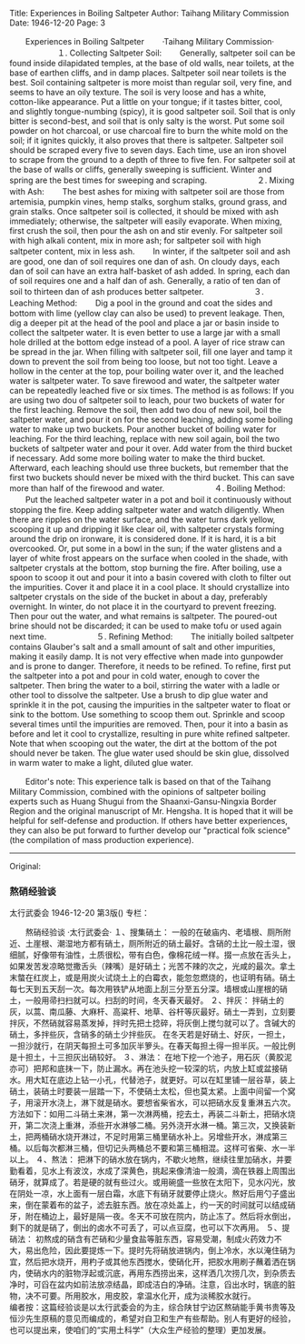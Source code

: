 Title: Experiences in Boiling Saltpeter
Author: Taihang Military Commission
Date: 1946-12-20
Page: 3

　　Experiences in Boiling Saltpeter
　　·Taihang Military Commission·
　　　　　　１. Collecting Saltpeter Soil:
　　Generally, saltpeter soil can be found inside dilapidated temples, at the base of old walls, near toilets, at the base of earthen cliffs, and in damp places. Saltpeter soil near toilets is the best. Soil containing saltpeter is more moist than regular soil, very fine, and seems to have an oily texture. The soil is very loose and has a white, cotton-like appearance. Put a little on your tongue; if it tastes bitter, cool, and slightly tongue-numbing (spicy), it is good saltpeter soil. Soil that is only bitter is second-best, and soil that is only salty is the worst. Put some soil powder on hot charcoal, or use charcoal fire to burn the white mold on the soil; if it ignites quickly, it also proves that there is saltpeter. Saltpeter soil should be scraped every five to seven days. Each time, use an iron shovel to scrape from the ground to a depth of three to five fen. For saltpeter soil at the base of walls or cliffs, generally sweeping is sufficient. Winter and spring are the best times for sweeping and scraping.
　　　　　　２. Mixing with Ash:
　　The best ashes for mixing with saltpeter soil are those from artemisia, pumpkin vines, hemp stalks, sorghum stalks, ground grass, and grain stalks. Once saltpeter soil is collected, it should be mixed with ash immediately; otherwise, the saltpeter will easily evaporate. When mixing, first crush the soil, then pour the ash on and stir evenly. For saltpeter soil with high alkali content, mix in more ash; for saltpeter soil with high saltpeter content, mix in less ash.
　　In winter, if the saltpeter soil and ash are good, one dan of soil requires one dan of ash. On cloudy days, each dan of soil can have an extra half-basket of ash added. In spring, each dan of soil requires one and a half dan of ash. Generally, a ratio of ten dan of soil to thirteen dan of ash produces better saltpeter.
　　　　　　３. Leaching Method:
　　Dig a pool in the ground and coat the sides and bottom with lime (yellow clay can also be used) to prevent leakage. Then, dig a deeper pit at the head of the pool and place a jar or basin inside to collect the saltpeter water. It is even better to use a large jar with a small hole drilled at the bottom edge instead of a pool. A layer of rice straw can be spread in the jar. When filling with saltpeter soil, fill one layer and tamp it down to prevent the soil from being too loose, but not too tight. Leave a hollow in the center at the top, pour boiling water over it, and the leached water is saltpeter water. To save firewood and water, the saltpeter water can be repeatedly leached five or six times. The method is as follows: If you are using two dou of saltpeter soil to leach, pour two buckets of water for the first leaching. Remove the soil, then add two dou of new soil, boil the saltpeter water, and pour it on for the second leaching, adding some boiling water to make up two buckets. Pour another bucket of boiling water for leaching. For the third leaching, replace with new soil again, boil the two buckets of saltpeter water and pour it over. Add water from the third bucket if necessary. Add some more boiling water to make the third bucket. Afterward, each leaching should use three buckets, but remember that the first two buckets should never be mixed with the third bucket. This can save more than half of the firewood and water.
　　　　　　４. Boiling Method:
　　Put the leached saltpeter water in a pot and boil it continuously without stopping the fire. Keep adding saltpeter water and watch diligently. When there are ripples on the water surface, and the water turns dark yellow, scooping it up and dripping it like clear oil, with saltpeter crystals forming around the drip on ironware, it is considered done. If it is hard, it is a bit overcooked. Or, put some in a bowl in the sun; if the water glistens and a layer of white frost appears on the surface when cooled in the shade, with saltpeter crystals at the bottom, stop burning the fire. After boiling, use a spoon to scoop it out and pour it into a basin covered with cloth to filter out the impurities. Cover it and place it in a cool place. It should crystallize into saltpeter crystals on the side of the bucket in about a day, preferably overnight. In winter, do not place it in the courtyard to prevent freezing. Then pour out the water, and what remains is saltpeter. The poured-out brine should not be discarded; it can be used to make tofu or used again next time.
　　　　　　５. Refining Method:
　　The initially boiled saltpeter contains Glauber's salt and a small amount of salt and other impurities, making it easily damp. It is not very effective when made into gunpowder and is prone to danger. Therefore, it needs to be refined. To refine, first put the saltpeter into a pot and pour in cold water, enough to cover the saltpeter. Then bring the water to a boil, stirring the water with a ladle or other tool to dissolve the saltpeter. Use a brush to dip glue water and sprinkle it in the pot, causing the impurities in the saltpeter water to float or sink to the bottom. Use something to scoop them out. Sprinkle and scoop several times until the impurities are removed. Then, pour it into a basin as before and let it cool to crystallize, resulting in pure white refined saltpeter. Note that when scooping out the water, the dirt at the bottom of the pot should never be taken. The glue water used should be skin glue, dissolved in warm water to make a light, diluted glue water.

　　Editor's note: This experience talk is based on that of the Taihang Military Commission, combined with the opinions of saltpeter boiling experts such as Huang Shugui from the Shaanxi-Gansu-Ningxia Border Region and the original manuscript of Mr. Hengsha. It is hoped that it will be helpful for self-defense and production. If others have better experiences, they can also be put forward to further develop our "practical folk science" (the compilation of mass production experience).



<hr /> 

Original: 


### 熬硝经验谈
太行武委会
1946-12-20
第3版()
专栏：

　　熬硝经验谈
   ·太行武委会·
            １、搜集硝土：
    一般的在破庙内、老墙根、厕所附近、土崖根、潮湿地方都有硝土，厕所附近的硝土最好。含硝的土比一般土湿，很细腻，好像带有油性，土质很松，带有白色，像棉花绒一样。掇一点放在舌头上，如果发苦发凉略觉撒舌头（辣嘴）是好硝土；光苦不辣的次之，光咸的最次。拿土末螫在红炭上，或是用炭火试烧土上的白霉衣，能忽忽燃烧的，也证明有硝。硝土每七天到五天刮一次。每次用铁铲从地面上刮三分至五分深。墙根或山崖根的硝土，一般用帚扫扫就可以。扫刮的时间，冬天春天最好。
            ２、拌灰：
    拌硝土的灰，以蒿、南瓜藤、大麻杆、高粱杆、地草、谷杆等灰最好。硝土一弄到，立刻要拌灰，不然硝就容易蒸发掉，拌时先把土捻碎，将灰倒上搅匀就可以了。含碱大的硝土，多拌些灰，含硝多的硝土少拌些灰。
    在冬天若是好硝土、好灰，一担土，一担沙就行，在阴天每担土可多加灰半箩头。在春天每担土得一担半灰。一般比例是十担土，十三担灰出硝较好。
            ３、淋法：
    在地下挖一个池子，用石灰（黄胶泥亦可）把邦和底抹一下，防止漏水。再在池头挖一较深的坑，内放上缸或盆接硝水。用大缸在底边上钻一小孔，代替池子，就更好。可以在缸里铺一层谷草，装上硝土，装硝土时要装一层踏一下，不使硝土太松，但也莫太紧。上面中间留一个窝子，用滚开水浇上，淋下就是硝水。要想省柴省水，可以把硝水反复重淋五六次。方法如下：如用二斗硝土来淋，第一次淋两桶，挖去土，再装二斗新土，把硝水烧开，第二次浇上重淋，添些开水淋够二桶。另外浇开水淋一桶。第三次，又换装新土，把两桶硝水烧开淋过，不足时用第三桶里硝水补上。另增些开水，淋成第三桶。以后每次都淋三桶，但切记头两桶总不要和第三桶相混。这样可省柴、水一半以上。
            ４、熬法：
    把淋下的硝水放在锅内，不歇火地熬，继续往里加硝水，并要勤看着，见水上有波汶，水成了深黄色，挑起来像清油一般滴，滴在铁器上周围出硝牙，就算成了。若是硬的就有些过火。或用碗盛一些放在太阳下，见水闪光，放在阴处一凉，水上面有一层白霜，水底下有硝牙就要停止烧火。熬好后用勺子盛出来，倒在蒙着布的盆子，滤去脏东西。放在凉处盖上，约一天的时间就可以结成硝牙，附在桶边上，最好是隔一夜。冬天不可放在院内，防止冻了。然后将水倒出，剩下的就是硝了，倒出的卤水不可丢了，可以点豆腐，也可以下次再用。
            ５、提硝法：
    初熬成的硝含有芒硝和少量食盐等脏东西，容易受潮，制成火药效力不大，易出危险，因此要提炼一下。提时先将硝放进锅内，倒上冷水，水以淹住硝为宜，然后把水烧开，用杓子或其他东西搅水，使硝化开，把胶水用刷子蘸着洒在锅内，使硝水内的脏物浮起或沉底，再用东西捞出来，这样洒几次捞几次，到杂质去净时，可舀在盆内如前法放凉结晶，即成洁白的净硝。注意，舀出水时，锅底的脏物，决不可要。所用胶水，用皮胶，拿温水化开，成为淡稀胶水就行。                                                
    编者按：这篇经验谈是以太行武委会的为主，综合陕甘宁边区熬硝能手黄书贵等及恒沙先生原稿的意见而编成的，希望对自卫和生产有些帮助。别人有更好的经验，也可以提出来，使咱们的“实用土科学”（大众生产经验的整理）更加发展。
